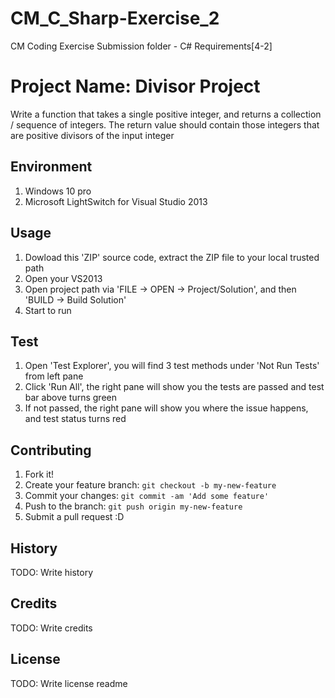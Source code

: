 # CM_C_Sharp-Exercise_2
CM Coding Exercise Submission folder - C# Requirements[4-2]
<snippet>
  <content>
# Project Name: Divisor Project
Write a function that takes a single positive integer, and returns a collection / sequence of integers.
The return value should contain those integers that are positive divisors of the input integer
## Environment
1. Windows 10 pro
2. Microsoft LightSwitch for Visual Studio 2013

## Usage
1. Dowload this 'ZIP' source code, extract the ZIP file to your local trusted path
2. Open your VS2013
3. Open project path via 'FILE -> OPEN -> Project/Solution', and then 'BUILD -> Build Solution'
4. Start to run

## Test
1. Open 'Test Explorer', you will find 3 test methods under 'Not Run Tests' from left pane
2. Click 'Run All', the right pane will show you the tests are passed and test bar above turns green
3. If not passed, the right pane will show you where the issue happens, and test status turns red

## Contributing
1. Fork it!
2. Create your feature branch: `git checkout -b my-new-feature`
3. Commit your changes: `git commit -am 'Add some feature'`
4. Push to the branch: `git push origin my-new-feature`
5. Submit a pull request :D

## History
TODO: Write history

## Credits
TODO: Write credits

## License
TODO: Write license
</content>
  <tabTrigger>readme</tabTrigger>
</snippet>

